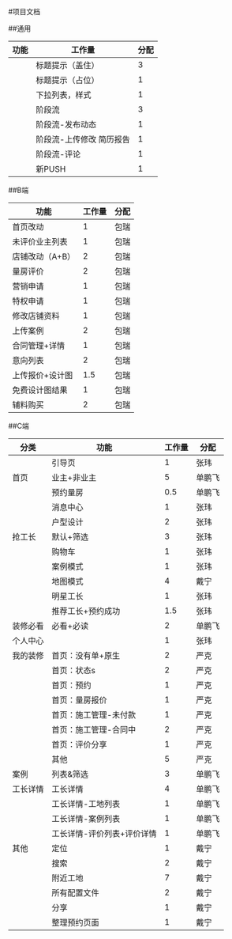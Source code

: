 #项目文档

##通用

| 功能 | 工作量 |分配|
|--------|--------|--------|
	|标题提示（盖住）			|3	|包瑞	|
	|标题提示（占位）			|1	|包瑞	|
	|下拉列表，样式			|1	|包瑞	|
	|阶段流					|3	|严克	|
	|阶段流-发布动态			|1	|严克	|
	|阶段流-上传修改 简历报告	|1	|严克	|
	|阶段流-评论				|1	|严克	|
	|新PUSH					|1	|张玮	|

##B端


| 功能 | 工作量 |分配|
|--------|--------|--------|
|首页改动		|	1		|	包瑞|
|未评价业主列表|	1		|	包瑞|
|店铺改动（A+B）|	2		|	包瑞|
|量房评价		|	2		|	包瑞|
|营销申请		|	1		|	包瑞|
|特权申请		|	1		|	包瑞|
|修改店铺资料	|	1		|	包瑞|
|上传案例		|	2		|	包瑞|
|合同管理+详情|	1		|	包瑞|
|意向列表		|	2		|	包瑞|
|上传报价+设计图		|1.5		|	包瑞|
|免费设计图结果|	1		|	包瑞|
|辅料购买		|	2		|	包瑞|

##C端


| 分类|功能 | 工作量 |分配|
|--------|--------|--------|--------|
|		|引导页			|1|	张玮|
|首页 	|业主+非业主		|5|	单鹏飞|
|		|预约量房			|0.5|	单鹏飞|
|		|消息中心			|1|	张玮|
|		|户型设计			|2|	张玮|
|抢工长	|默认+筛选		|3|	张玮|
|		|购物车			|1|	张玮|
|		|案例模式			|1|	张玮|
|		|地图模式			|4|	戴宁|
|		|明星工长			|1|	张玮|
|		|推荐工长+预约成功	|1.5|	张玮|
|装修必看	|必看+必读		|	2|	单鹏飞|
|个人中心|				|	1|	张玮|
|我的装修|	首页：没有单+原生|	2|	严克|
|		|首页：状态s		|2	|严克|
|		|首页：预约		|1	|严克|
|		|首页：量房报价	|1	|严克|
|		|首页：施工管理-未付款|	1|	严克|
|		|首页：施工管理-合同中	|2|	严克|
|		|首页：评价分享		|1|	严克|
|		|其他				|5|	严克|
|案例|		列表&筛选			|3|	单鹏飞|
|工长详情	|工长详情				|4|	单鹏飞|
|		|工长详情-工地列表		|1|	单鹏飞|
|		|工长详情-案例列表		|1|		单鹏飞|
|		|工长详情-评价列表+评价详情	|1|	单鹏飞|
|其他|		定位				|1|	戴宁|
|		|搜索				|2|	戴宁|
|		|附近工地				|7|	戴宁|
|		|所有配置文件			|2|		戴宁|
|		|分享				|1|	戴宁|
|		|整理预约页面			|1|	戴宁|
